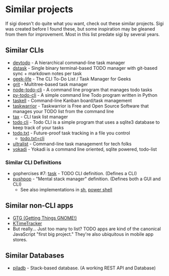 # Similar projects

If sigi doesn't do quite what you want, check out these similar projects. Sigi
was created before I found these, but some inspiration may be gleaned from them
for improvement. Most in this list predate sigi by several years.

## Similar CLIs

- [devtodo](https://swapoff.org/devtodo.html) - A hierarchical command-line task manager
- [dstask](https://github.com/naggie/dstask) - Single binary terminal-based TODO manager with git-based sync + markdown notes per task
- [geek-life](https://github.com/ajaxray/geek-life) - The CLI To-Do List / Task Manager for Geeks
- [grit](https://github.com/climech/grit) - Multitree-based task manager
- [node-todo-cli](https://www.npmjs.com/package/node-todo-cli) - A command line program that manages todo tasks
- [py-todo-cli](https://github.com/Mantaseus/Todo-CLI) - A simple command line Todo program written in Python
- [taskell](https://taskell.app) - Command-line Kanban board/task management
- [taskwarrior](https://taskwarrior.org) - Taskwarrior is Free and Open Source Software that manages your TODO list from the command line
- [tax](https://github.com/netgusto/tax) - CLI task list manager
- [todo cli](https://gitlab.com/bigfiga99/todo-cli) - Todo CLI is a simple program that uses a sqlite3 database to keep track of your tasks
- [todo.txt](http://todotxt.org) - Future-proof task tracking in a file you control
  - [todo.txt=cli](https://github.com/todotxt/todo.txt-cli)
- [ultralist](https://ultralist.io) - Command-line task management for tech folks
- [yokadi](https://yokadi.github.io) - Yokadi is a command line oriented, sqlite powered, todo-list

### Similar CLI Definitions

- gophercises #7: [task](https://github.com/gophercises/task) - TODO CLI definition. (Defines a CLI)
- [pushpop](https://github.com/secretGeek/pushpop) - "Mental stack manager" definition. (Defines both a GUI and CLI)
  - See also implementations in [sh](https://paste.sr.ht/~erazemkokot/c6aeb2a7bc25049d08825b3cc7aea63b5cf72a08), [power shell](https://github.com/kberridge/psushpop/blob/master/psushpop.psm1)

## Similar non-CLI apps

- [GTG (Getting Things GNOME!)](https://wiki.gnome.org/Apps/GTG)
- [KTimeTracker](https://userbase.kde.org/KTimeTracker)
- But really... Just too many to list? TODO apps are kind of the canonical JavaScript "first big project." They're also ubiquitous in mobile app stores.

## Similar Databases

- [piladb](https://github.com/fern4lvarez/piladb) - Stack-based database. (A working REST API and Database)
